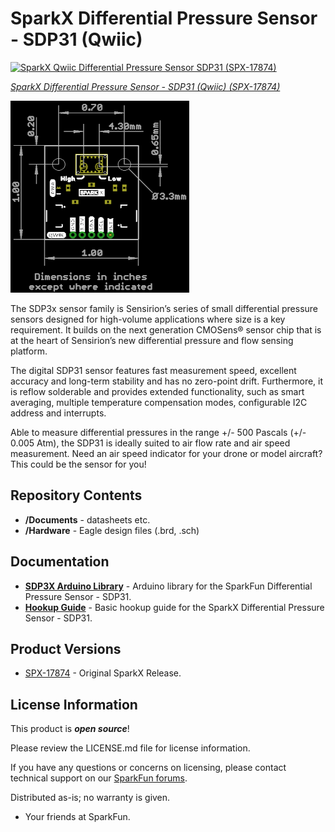 SparkX Differential Pressure Sensor - SDP31 (Qwiic)
===================================================

[![SparkX Qwiic Differential Pressure Sensor SDP31 (SPX-17874)](https://cdn.sparkfun.com//assets/parts/1/7/0/7/2/17874-Qwiic_Differential_Pressure_Sensor-01.jpg)](https://www.sparkfun.com/products/17874)

[*SparkX Differential Pressure Sensor - SDP31 (Qwiic) (SPX-17874)*](https://www.sparkfun.com/products/17874)

![SparkX Differential Pressure Sensor - SDP31](./img/Dimensions.png)

The SDP3x sensor family is Sensirion’s series of small differential pressure sensors designed for high-volume applications
where size is a key requirement. It builds on the next generation CMOSens® sensor chip that is at the heart of Sensirion’s
new differential pressure and flow sensing platform.

The digital SDP31 sensor features fast measurement speed, excellent accuracy and long-term stability and has no zero-point
drift. Furthermore, it is reflow solderable and provides extended functionality, such as smart averaging, multiple temperature
compensation modes, configurable I2C address and interrupts.

Able to measure differential pressures in the range +/- 500 Pascals (+/- 0.005 Atm), the SDP31 is ideally suited to air flow rate
and air speed measurement. Need an air speed indicator for your drone or model aircraft? This could be the sensor for you!

Repository Contents
-------------------
* **/Documents** - datasheets etc.
* **/Hardware** - Eagle design files (.brd, .sch)

Documentation
--------------
* **[SDP3X Arduino Library](https://github.com/sparkfun/SparkFun_SDP3x_Arduino_Library)** - Arduino library for the SparkFun Differential Pressure Sensor - SDP31.
* **[Hookup Guide]()** - Basic hookup guide for the SparkX Differential Pressure Sensor - SDP31.

Product Versions
----------------
* [SPX-17874](https://www.sparkfun.com/products/17874) - Original SparkX Release.

License Information
-------------------

This product is _**open source**_!

Please review the LICENSE.md file for license information.

If you have any questions or concerns on licensing, please contact technical support on our [SparkFun forums](https://forum.sparkfun.com/viewforum.php?f=152).

Distributed as-is; no warranty is given.

- Your friends at SparkFun.
